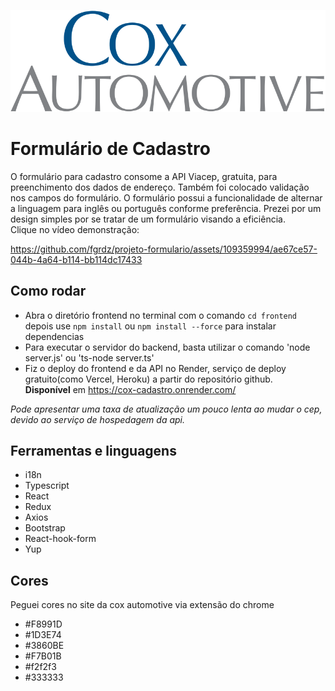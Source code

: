 ![screenshot](/frontend/src/assets/logo.svg)
# Formulário de Cadastro
O formulário para cadastro consome a API Viacep, gratuita, para preenchimento dos dados de endereço. Também foi colocado validação nos campos do formulário. 
O formulário possui a funcionalidade de alternar a linguagem para inglês ou português conforme preferência.
Prezei por um design simples por se tratar de um formulário visando a eficiência.
<br>
Clique no vídeo demonstração:


https://github.com/fgrdz/projeto-formulario/assets/109359994/ae67ce57-044b-4a64-b114-bb114dc17433



## Como rodar
- Abra o diretório frontend no terminal com o comando `cd frontend` depois use ```npm install``` ou ```npm install --force``` para instalar dependencias
- Para executar o servidor do backend, basta utilizar o comando 'node server.js' ou 'ts-node server.ts'
- Fiz o deploy do frontend e da API no Render, serviço de deploy gratuito(como Vercel, Heroku) a partir do repositório github.
  <br>
**Disponível** em https://cox-cadastro.onrender.com/

*Pode apresentar uma taxa de atualização um pouco lenta ao mudar o cep, devido ao serviço de hospedagem da api.*

## Ferramentas e linguagens
- i18n
- Typescript
- React
- Redux
- Axios
- Bootstrap
- React-hook-form
- Yup
## Cores
Peguei cores no site da cox automotive via extensão do chrome
- #F8991D
- #1D3E74
- #3860BE
- #F7B01B
- #f2f2f3
- #333333
